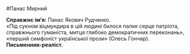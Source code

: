 #Панас Мирний

<b>Справжнє ім’я:</b> Панас Якович Рудченко.<br> 
«Під сукном віцмундира в цій людині билося палке серце патріота, справжнього гуманіста, митця глибоко демократичних переконань», «перший симфоніст української прози» (Олесь Гончар).<br>
<b>Письменник-реаліст.</b>

